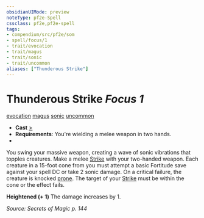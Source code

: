 ```yaml
---
obsidianUIMode: preview
noteType: pf2e-Spell
cssclass: pf2e,pf2e-spell
tags:
- compendium/src/pf2e/som
- spell/focus/1
- trait/evocation
- trait/magus
- trait/sonic
- trait/uncommon
aliases: ["Thunderous Strike"]
---
```

# Thunderous Strike *Focus 1*   
[evocation](rules/traits/evocation.md "Evocation School Trait")  [magus](rules/traits/magus-som.md "Magus Class Trait")  [sonic](rules/traits/sonic.md "Sonic Energy & Element Trait")  [uncommon](rules/traits/uncommon.md "Uncommon Rarity Trait")  

- **Cast** [>](rules/core-rulebook/chapter-9-playing-the-game.md#Actions "Single Action") 
- **Requirements**: You're wielding a melee weapon in two hands.
- 

You swing your massive weapon, creating a wave of sonic vibrations that topples creatures. Make a melee [Strike](rules/actions/strike.md) with your two-handed weapon. Each creature in a 15-foot cone from you must attempt a basic Fortitude save against your spell DC or take 2 sonic damage. On a critical failure, the creature is knocked [prone](rules/conditions.md#Prone). The target of your [Strike](rules/actions/strike.md) must be within the cone or the effect fails.

**Heightened (+ 1)** The damage increases by 1.

*Source: Secrets of Magic p. 144*